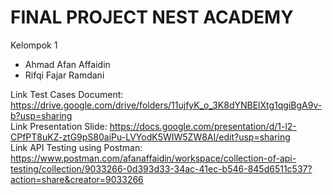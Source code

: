 # FINAL PROJECT NEST ACADEMY 

Kelompok 1 
- Ahmad Afan Affaidin 
- Rifqi Fajar Ramdani

Link Test Cases Document: https://drive.google.com/drive/folders/11ujfyK_o_3K8dYNBElXtg1qgiBgA9v-b?usp=sharing <br>
Link Presentation Slide: https://docs.google.com/presentation/d/1-l2-CPfPT8uKZ-ztG9pS80aiPu-LVYodK5WIW5ZW8AI/edit?usp=sharing <br>
Link API Testing using Postman: https://www.postman.com/afanaffaidin/workspace/collection-of-api-testing/collection/9033266-0d393d33-34ac-41ec-b546-845d6511c537?action=share&creator=9033266
